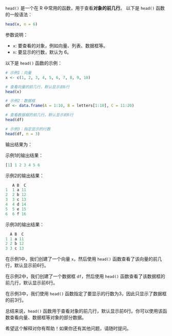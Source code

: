 `head()` 是一个在 R 中常用的函数，用于查看**对象的前几行**。
以下是 `head()` 函数的一般语法：
```R
head(x, n = 6)
```
参数说明：
- `x`: 要查看的对象，例如向量、列表、数据框等。
- `n`: 要显示的行数，默认为 6。

以下是 `head()` 函数的示例：
```R
# 示例1：向量
x <- c(1, 2, 3, 4, 5, 6, 7, 8, 9, 10)

# 查看向量的前几行，默认显示前6行
head(x)

# 示例2：数据框
df <- data.frame(A = 1:10, B = letters[1:10], C = 11:20)

# 查看数据框的前几行，默认显示前6行
head(df)

# 示例3：指定显示的行数
head(df, n = 3)
```

输出结果为：

示例1的输出结果：
```R
[1] 1 2 3 4 5 6
```

示例2的输出结果：
```R
   A B  C
1  1 a 11
2  2 b 12
3  3 c 13
4  4 d 14
5  5 e 15
6  6 f 16
```

示例3的输出结果：
```R
  A B  C
1 1 a 11
2 2 b 12
3 3 c 13
```

在示例1中，我们创建了一个向量 `x`，然后使用 `head()` 函数查看了该向量的前几行，默认显示前6行。

在示例2中，我们创建了一个数据框 `df`，然后使用 `head()` 函数查看了该数据框的前几行，默认显示前6行。

在示例3中，我们使用 `head()` 函数指定了要显示的行数为3，因此只显示了数据框的前3行。

总结来说，`head()` 函数用于查看对象的前几行，默认显示前6行。你可以使用该函数查看向量、数据框等对象的部分数据。

希望这个解释对你有帮助！如果你还有其他问题，请随时提问。